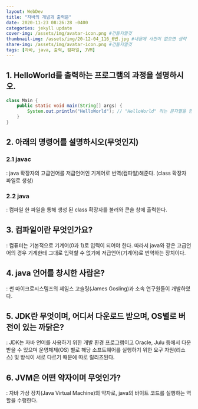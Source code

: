 ```yaml
---
layout: WebDev
title: "자바의 개념과 출력문"
date: 2020-11-23 08:26:28 -0400
categories: jekyll update
cover-img: /assets/img/avatar-icon.png #건들지말것
thumbnail-img: /assets/img/20-12-04_116_6번.jpg #내용에 사진이 없으면 생략
share-img: /assets/img/avatar-icon.png #건들지말것
tags: [자바, java, 출력, 컴파일, JVM]
---
```

## 1. HelloWorld를 출력하는 프로그램의 과정을 설명하시오. ##  
```java
class Main {
  	public static void main(String[] args) {  
  		System.out.println("HelloWorld"); // "HelloWorld" 라는 문자열을 한 라인에 출력  
  	}  
}
```


## 2. 아래의 명령어를 설명하시오(무엇인지) ##  
  ### 2.1 javac ###  
  : java 확장자의 고급언어를 저급언어인 기계어로 번역(컴파일)해준다. (class 확장자 파일로 생성)

  ### 2.2 java ###  
  : 컴파일 한 파일을 통해 생성 된 class 확장자를 불러와 콘솔 창에 출력한다.


## 3. 컴파일이란 무엇인가요? ##  
: 컴퓨터는 기본적으로 기계어(0과 1)로 입력이 되어야 한다. 따라서 java와 같은 고급언어의 경우 기계한테 그대로 입력할 수 없기에 저급언어(기계어)로 번역하는 장치이다.


## 4. java 언어를 창시한 사람은? ##  
: 썬 마이크로시스템즈의 제임스 고슬링(James Gosling)과 소속 연구원들이 개발하였다.


## 5. JDK란 무엇이며, 어디서 다운로드 받으며, OS별로 버전이 있는 까닭은? ##  
: JDK는 자바 언어를 사용하기 위한 개발 환경 프로그램이고 Oracle, Julu 등에서 다운받을 수 있으며 운영체제(OS) 별로 해당 소프트웨어를 실행하기 위한 요구 자원(리소스) 및 방식이 서로 다르기 때문에 따로 릴리즈된다.


## 6. JVM은 어떤 약자이며 무엇인가? ##  
: 자바 가상 장치(Java Virtual Machine)의 약자로, java의 바이트 코드를 실행하는 역할을 수행한다.
